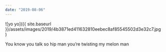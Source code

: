```yaml
---
date: "2019-08-06"
---
```


![yo yo]({{ site.baseurl }}/assets/images/2019/4b3871ed411632810eebec8af85545502d3e32c7.jpg)

You know you talk so hip man you’re twisting my melon man
